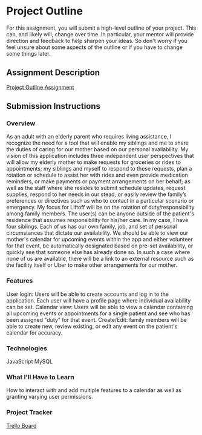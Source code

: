 # Project Outline
For this assignment, you will submit a high-level outline of your project. This can, and likely will, change over time. In particular, your mentor will provide direction and feedback to help sharpen your ideas. So don't worry if you feel unsure about some aspects of the outline or if you have to change some things later.

## Assignment Description
[Project Outline Assignment](https://education.launchcode.org/liftoff/modules/assignments/project-outline)

## Submission Instructions

### Overview
  As an adult with an elderly parent who requires living assistance, I recognize the need for a tool that will enable my siblings and me to share the duties of caring for our mother based on our personal availability. My vision of this application includes three independent user perspectives that will allow my elderly mother to make requests for groceries or rides to appointments; my siblings and myself to respond to these requests, plan a rotation or schedule to assist her with rides and even provide medication reminders, or make payments or payment arrangements on her behalf; as well as the staff where she resides to submit schedule updates, request supplies, respond to her needs in our stead, or easily review the family’s preferences or directives such as who to contact in a particular scenario or emergency.
  My focus for Liftoff will be on the rotation of duty/responsibility among family members. The user(s) can be anyone outside of the patient's residence that assumes responsibility for his/her care.  In my case, I have four siblings.  Each of us has our own family, job, and set of personal circumstances that dictate our availability. We should be able to view our mother's calendar for upcoming events within the app and either volunteer for that event, be automatically designated based on pre-set availability, or quickly see that someone else has already done so. In such a case where none of us are available, there will be a link to an external resource such as the facility itself or Uber to make other arrangements for our mother.
  
### Features
User login: Users will be able to create accounts and log in to the application. Each user will have a profile page where individual availability can be set.
Calendar view: Users will be able to view a calendar containing all upcoming events or appointments for a single patient and see who has been assigned "duty" for that event.
Create/Edit: family members will be able to create new, review existing, or edit any event on the patient's calendar for accuracy.

### Technologies
JavaScript
MySQL

### What I'll Have to Learn
How to interact with and add multiple features to a calendar as well as granting varying user permissions.

### Project Tracker
[Trello Board](https://trello.com/b/YCYimpKq/off-the-hook)

